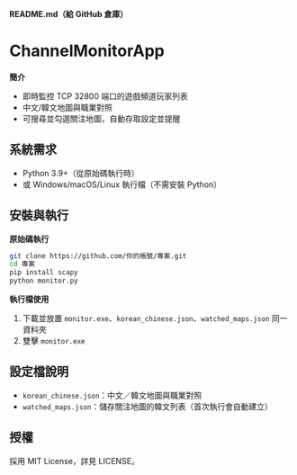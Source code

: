 **README.md（給 GitHub 倉庫）**

# ChannelMonitorApp

**簡介**

* 即時監控 TCP 32800 端口的遊戲頻道玩家列表
* 中文/韓文地圖與職業對照
* 可搜尋並勾選關注地圖，自動存取設定並提醒

## 系統需求

* Python 3.9+（從原始碼執行時）
* 或 Windows/macOS/Linux 執行檔（不需安裝 Python）

## 安裝與執行

**原始碼執行**

```bash
git clone https://github.com/你的帳號/專案.git
cd 專案
pip install scapy
python monitor.py
```

**執行檔使用**

1. 下載並放置 `monitor.exe`、`korean_chinese.json`、`watched_maps.json` 同一資料夾
2. 雙擊 `monitor.exe`

## 設定檔說明

* `korean_chinese.json`：中文／韓文地圖與職業對照
* `watched_maps.json`：儲存關注地圖的韓文列表（首次執行會自動建立）

## 授權

採用 MIT License，詳見 LICENSE。
